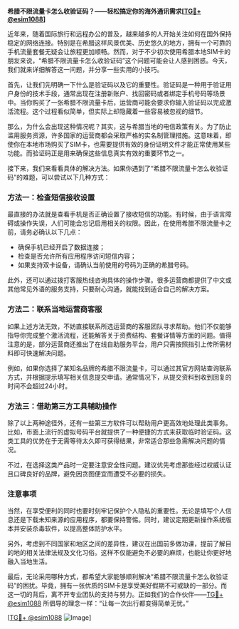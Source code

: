 **希腊不限流量卡怎么收验证码？——轻松搞定你的海外通讯需求[[TG💪+ @esim1088](https://t.me/s/esim1088)]**

近年来，随着国际旅行和远程办公的普及，越来越多的人开始关注如何在国外保持稳定的网络连接。特别是在希腊这样风景优美、历史悠久的地方，拥有一个可靠的手机流量套餐无疑会让旅程更加顺畅。然而，对于不少初次使用希腊本地SIM卡的朋友来说，“希腊不限流量卡怎么收验证码”这个问题可能会让人感到困惑。今天，我们就来详细解答这一问题，并分享一些实用的小技巧。

首先，让我们先明确一下什么是验证码以及它的重要性。验证码是一种用于验证用户身份的技术手段，通常出现在注册新账户、找回密码或者绑定手机号码等场景中。当你购买了一张希腊不限流量卡后，运营商可能会要求你输入验证码以完成激活流程。这个过程看似简单，但实际上却隐藏着一些容易被忽视的细节。

那么，为什么会出现这种情况呢？其实，这与希腊当地的电信政策有关。为了防止滥用服务资源，许多国家的运营商都会采取严格的实名制管理措施。这意味着，即使你在本地市场购买了SIM卡，也需要提供有效的身份证明文件才能正常使用某些功能。而验证码正是用来确保这些信息真实有效的重要环节之一。

接下来，我们来看看具体的解决方法。如果你遇到了“希腊不限流量卡怎么收验证码”的难题，可以尝试以下几种方式：

### 方法一：检查短信接收设置

最直接的办法就是查看手机是否正确设置了接收短信的功能。有时候，由于语言障碍或操作失误，人们可能会忘记启用相关的权限。因此，在使用希腊不限流量卡之前，请务必确认以下几点：
- 确保手机已经开启了数据连接；
- 检查是否允许所有应用程序访问短信内容；
- 如果支持双卡设备，请确认当前使用的号码为正确的希腊号码。

此外，还可以通过拨打客服热线咨询具体的操作步骤。很多运营商都提供了中文或其他常见外语的服务支持，只要耐心沟通，就能找到适合自己的解决方案。

### 方法二：联系当地运营商客服

如果上述方法无效，不妨直接联系所选运营商的客服团队寻求帮助。他们不仅能够指导你完成整个激活流程，还能解答关于资费结构、套餐详情等方面的问题。值得注意的是，部分运营商还推出了在线自助服务平台，用户只需按照指引上传所需材料即可快速解决问题。

例如，如果你选择了某知名品牌的希腊不限流量卡，可以通过其官方网站查询联系方式，并根据提示填写相关信息提交申请。通常情况下，从提交资料到收到回复的时间不会超过24小时。

### 方法三：借助第三方工具辅助操作

除了以上两种途径外，还有一些第三方软件可以帮助用户更高效地处理此类事务。比如，市面上流行的虚拟号码平台就提供了一种便捷的方式来获取临时验证码。这类工具的优势在于无需等待太久即可获得结果，非常适合那些急需解决问题的情况。

不过，在选择这类产品时一定要注意安全性问题。建议优先考虑那些经过权威认证且口碑良好的品牌，避免因贪图便宜而遭受不必要的损失。

### 注意事项

当然，在享受便利的同时也要时刻牢记保护个人隐私的重要性。无论是填写个人信息还是下载未知来源的应用程序，都要保持警惕。同时，建议定期更新操作系统版本并安装杀毒软件，以提高整体防护水平。

另外，考虑到不同国家和地区之间的差异性，建议在出国前多做功课，提前了解目的地的相关法律法规及文化习俗。这样不仅能避免不必要的麻烦，也能让你更好地融入当地生活。

最后，无论采用哪种方式，都希望大家能够顺利解决“希腊不限流量卡怎么收验证码”的困扰。毕竟，拥有一张优质的SIM卡是享受美好假期不可或缺的一部分。而这一切的背后，离不开专业团队的支持与努力。正如我们的合作伙伴——[TG💪+ @esim1088](https://t.me/s/esim1088) 所倡导的理念一样：“让每一次出行都变得简单无忧。”

[[TG💪+ @esim1088](https://t.me/s/esim1088) ![Image](https://i.postimg.cc/4NQfJmqS/Snipaste-2025-05-13-00-14-12.png)]